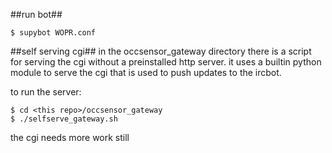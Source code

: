 ##run bot##
```
$ supybot WOPR.conf
```
##self serving cgi##
in the occsensor_gateway directory there is a script for serving the cgi without a preinstalled http server. it uses a builtin python module to serve the cgi that is used to push updates to the ircbot.

to run the server:

```
$ cd <this repo>/occsensor_gateway
$ ./selfserve_gateway.sh
```

the cgi needs more work still
